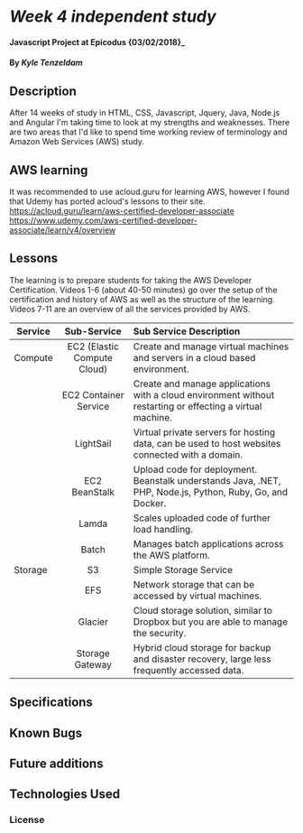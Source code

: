 # _Week 4 independent study_

#### Javascript Project at Epicodus {03/02/2018}_


#### By _**Kyle Tenzeldam**_

## Description
After 14 weeks of study in HTML, CSS, Javascript, Jquery, Java, Node.js and Angular I'm taking time to look at my strengths and weaknesses.
There are two areas that I'd like to spend time working review of terminology and Amazon Web Services (AWS) study.

## AWS learning
It was recommended to use acloud.guru for learning AWS, however I found that Udemy has ported acloud's lessons to their site.
https://acloud.guru/learn/aws-certified-developer-associate
https://www.udemy.com/aws-certified-developer-associate/learn/v4/overview

## Lessons
The learning is to prepare students for taking the AWS Developer Certification.
Videos 1-6 (about 40-50 minutes) go over the setup of the certification and history of AWS as well as the structure of the learning.
Videos 7-11 are an overview of all the services provided by AWS.



|Service|Sub-Service|Sub Service Description|
| ------------- |:-------------:| :----- |
|Compute|EC2 (Elastic Compute Cloud)|Create and manage virtual machines and servers in a cloud based environment.|
| |EC2 Container Service| Create and manage applications with a cloud environment without restarting or effecting a virtual machine.|
| |LightSail|Virtual private servers for hosting data, can be used to host websites connected with a domain.|
| |EC2 BeanStalk|Upload code for deployment.  Beanstalk understands Java, .NET, PHP, Node.js, Python, Ruby, Go, and Docker.|
| |Lamda|Scales uploaded code of further load handling.|
| |Batch|Manages batch applications across the AWS platform.|
|Storage|S3|Simple Storage Service|
| |EFS|Network storage that can be accessed by virtual machines.|
| |Glacier|Cloud storage solution, similar to Dropbox but you are able to manage the security.|
| |Storage Gateway|Hybrid cloud storage for backup and disaster recovery, large less frequently accessed data.|

## Specifications

## Known Bugs

## Future additions

## Technologies Used

### License
